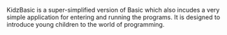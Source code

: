 KidzBasic is a super-simplified version of Basic which also incudes a very simple application for entering and running the programs.  It is designed to introduce young children to the world of programming.